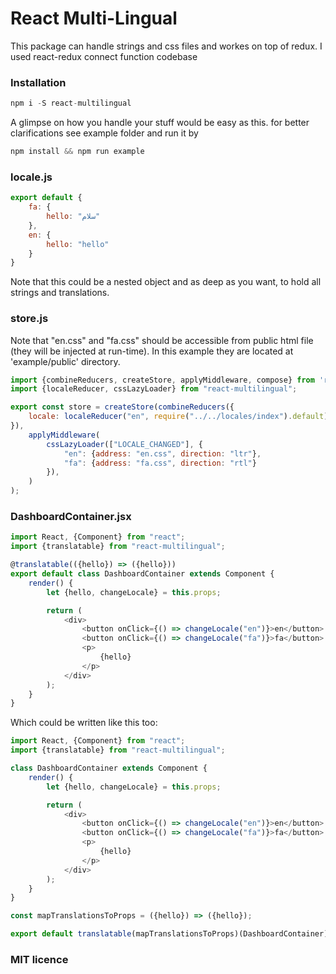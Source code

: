 # React Multi-Lingual

This package can handle strings and css files and workes on top of redux. 
I used react-redux connect function codebase

### Installation
```s
npm i -S react-multilingual
```

A glimpse on how you handle your stuff would be easy as this. 
for better clarifications see example folder and run it by
```js
npm install && npm run example
```

### locale.js
```js
export default {
	fa: {
		hello: "سلام"
	},
	en: {
		hello: "hello"
	}
}
```
Note that this could be a nested object and as deep as you want, to hold all strings and translations.

### store.js
Note that "en.css" and "fa.css" should be accessible from public html file (they will be injected at run-time). 
In this example they are located at 'example/public' directory.
```js
import {combineReducers, createStore, applyMiddleware, compose} from 'redux';
import {localeReducer, cssLazyLoader} from "react-multilingual";

export const store = createStore(combineReducers({
	locale: localeReducer("en", require("../../locales/index").default)
}), 
	applyMiddleware(
		cssLazyLoader(["LOCALE_CHANGED"], {
			"en": {address: "en.css", direction: "ltr"},
			"fa": {address: "fa.css", direction: "rtl"}
		}),
	)
);
```

### DashboardContainer.jsx
```js
import React, {Component} from "react";
import {translatable} from "react-multilingual";

@translatable(({hello}) => ({hello}))
export default class DashboardContainer extends Component {
	render() {
		let {hello, changeLocale} = this.props;

		return (
			<div>
				<button onClick={() => changeLocale("en")}>en</button>
				<button onClick={() => changeLocale("fa")}>fa</button>
				<p>
					{hello}
				</p>
			</div>
		);
	}
}
```
Which could be written like this too:
```js
import React, {Component} from "react";
import {translatable} from "react-multilingual";

class DashboardContainer extends Component {
	render() {
		let {hello, changeLocale} = this.props;

		return (
			<div>
				<button onClick={() => changeLocale("en")}>en</button>
				<button onClick={() => changeLocale("fa")}>fa</button>
				<p>
					{hello}
				</p>
			</div>
		);
	}
}

const mapTranslationsToProps = ({hello}) => ({hello});

export default translatable(mapTranslationsToProps)(DashboardContainer);
```

### MIT licence
  
